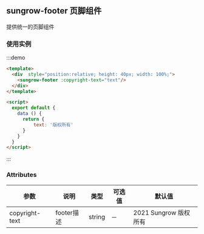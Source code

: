 ## sungrow-footer 页脚组件
提供统一的页脚组件

### 使用实例
:::demo
```html
<template>
  <div  style="position:relative; height: 40px; width: 100%;">
    <sungrow-footer :copyright-text="text"/>
  </div>
</template>

<script>
  export default {
    data () {
      return {
          text: '版权所有'
      }
    }
  }
</script>

```
:::

### Attributes
| 参数          | 说明    | 类型      | 可选值       | 默认值   |
|---- |--- |---- |-------------  |-------- |
| copyright-text | footer描述  | string  |   －            |    2021 Sungrow 版权所有     |

